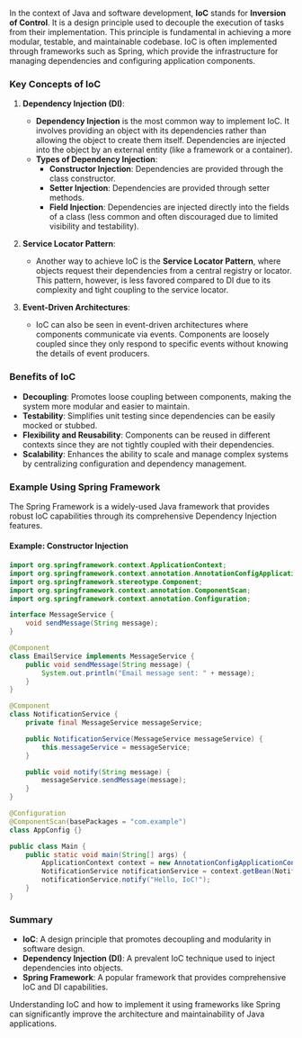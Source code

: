In the context of Java and software development, **IoC** stands for **Inversion of Control**. It is a design principle used to decouple the execution of tasks from their implementation. This principle is fundamental in achieving a more modular, testable, and maintainable codebase. IoC is often implemented through frameworks such as Spring, which provide the infrastructure for managing dependencies and configuring application components.

### Key Concepts of IoC

1. **Dependency Injection (DI)**:
   - **Dependency Injection** is the most common way to implement IoC. It involves providing an object with its dependencies rather than allowing the object to create them itself. Dependencies are injected into the object by an external entity (like a framework or a container).
   - **Types of Dependency Injection**:
     - **Constructor Injection**: Dependencies are provided through the class constructor.
     - **Setter Injection**: Dependencies are provided through setter methods.
     - **Field Injection**: Dependencies are injected directly into the fields of a class (less common and often discouraged due to limited visibility and testability).

2. **Service Locator Pattern**:
   - Another way to achieve IoC is the **Service Locator Pattern**, where objects request their dependencies from a central registry or locator. This pattern, however, is less favored compared to DI due to its complexity and tight coupling to the service locator.

3. **Event-Driven Architectures**:
   - IoC can also be seen in event-driven architectures where components communicate via events. Components are loosely coupled since they only respond to specific events without knowing the details of event producers.

### Benefits of IoC

- **Decoupling**: Promotes loose coupling between components, making the system more modular and easier to maintain.
- **Testability**: Simplifies unit testing since dependencies can be easily mocked or stubbed.
- **Flexibility and Reusability**: Components can be reused in different contexts since they are not tightly coupled with their dependencies.
- **Scalability**: Enhances the ability to scale and manage complex systems by centralizing configuration and dependency management.

### Example Using Spring Framework

The Spring Framework is a widely-used Java framework that provides robust IoC capabilities through its comprehensive Dependency Injection features.

#### Example: Constructor Injection

```java
import org.springframework.context.ApplicationContext;
import org.springframework.context.annotation.AnnotationConfigApplicationContext;
import org.springframework.stereotype.Component;
import org.springframework.context.annotation.ComponentScan;
import org.springframework.context.annotation.Configuration;

interface MessageService {
    void sendMessage(String message);
}

@Component
class EmailService implements MessageService {
    public void sendMessage(String message) {
        System.out.println("Email message sent: " + message);
    }
}

@Component
class NotificationService {
    private final MessageService messageService;

    public NotificationService(MessageService messageService) {
        this.messageService = messageService;
    }

    public void notify(String message) {
        messageService.sendMessage(message);
    }
}

@Configuration
@ComponentScan(basePackages = "com.example")
class AppConfig {}

public class Main {
    public static void main(String[] args) {
        ApplicationContext context = new AnnotationConfigApplicationContext(AppConfig.class);
        NotificationService notificationService = context.getBean(NotificationService.class);
        notificationService.notify("Hello, IoC!");
    }
}
```

### Summary

- **IoC**: A design principle that promotes decoupling and modularity in software design.
- **Dependency Injection (DI)**: A prevalent IoC technique used to inject dependencies into objects.
- **Spring Framework**: A popular framework that provides comprehensive IoC and DI capabilities.

Understanding IoC and how to implement it using frameworks like Spring can significantly improve the architecture and maintainability of Java applications.